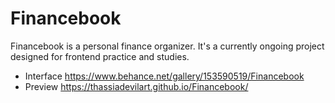 # Financebook

Financebook is a personal finance organizer.
It's a currently ongoing project designed for frontend practice and studies.

- Interface
https://www.behance.net/gallery/153590519/Financebook
- Preview
 https://thassiadevilart.github.io/Financebook/
